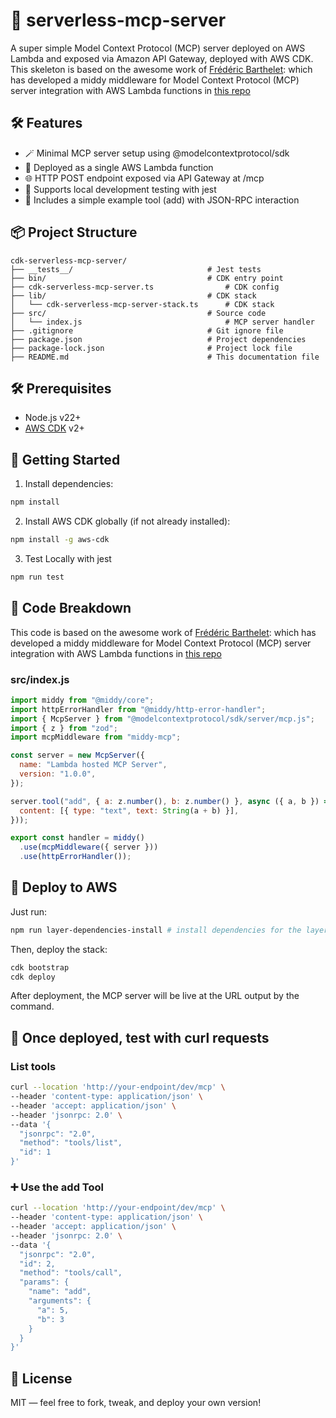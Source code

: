 # 🧠 serverless-mcp-server
A super simple Model Context Protocol (MCP) server deployed on AWS Lambda and exposed via Amazon API Gateway, deployed with AWS CDK.
This skeleton is based on the awesome work of [Frédéric Barthelet](https://github.com/fredericbarthelet): which has developed a middy middleware for Model Context Protocol (MCP) server integration with AWS Lambda functions in [this repo](https://github.com/fredericbarthelet/middy-mcp)

## 🛠 Features
- 🪄 Minimal MCP server setup using @modelcontextprotocol/sdk
- 🚀 Deployed as a single AWS Lambda function
- 🌐 HTTP POST endpoint exposed via API Gateway at /mcp
- 🔄 Supports local development testing with jest
- 🧪 Includes a simple example tool (add) with JSON-RPC interaction

## 📦 Project Structure
```
cdk-serverless-mcp-server/
├── __tests__/                              # Jest tests
├── bin/                                    # CDK entry point
├── cdk-serverless-mcp-server.ts                # CDK config
├── lib/                                    # CDK stack
│   └── cdk-serverless-mcp-server-stack.ts      # CDK stack
├── src/                                    # Source code
│   └── index.js                                # MCP server handler
├── .gitignore                              # Git ignore file
├── package.json                            # Project dependencies
├── package-lock.json                       # Project lock file
├── README.md                               # This documentation file
```

## 🛠 Prerequisites
- Node.js v22+
- [AWS CDK](https://docs.aws.amazon.com/cdk/latest/guide/work-with-cdk-typescript.html) v2+

## 🚀 Getting Started

1. Install dependencies:
```bash
npm install
```

2. Install AWS CDK globally (if not already installed):
```bash
npm install -g aws-cdk
```

3. Test Locally with jest
```bash
npm run test
```

## 🧬 Code Breakdown
This code is based on the awesome work of [Frédéric Barthelet](https://github.com/fredericbarthelet): which has developed a middy middleware for Model Context Protocol (MCP) server integration with AWS Lambda functions in [this repo](https://github.com/fredericbarthelet/middy-mcp)

### src/index.js
```javascript
import middy from "@middy/core";
import httpErrorHandler from "@middy/http-error-handler";
import { McpServer } from "@modelcontextprotocol/sdk/server/mcp.js";
import { z } from "zod";
import mcpMiddleware from "middy-mcp";

const server = new McpServer({
  name: "Lambda hosted MCP Server",
  version: "1.0.0",
});

server.tool("add", { a: z.number(), b: z.number() }, async ({ a, b }) => ({
  content: [{ type: "text", text: String(a + b) }],
}));

export const handler = middy()
  .use(mcpMiddleware({ server }))
  .use(httpErrorHandler());
```

## 📡 Deploy to AWS

Just run:

```bash
npm run layer-dependencies-install # install dependencies for the layer
```

Then, deploy the stack:
```bash
cdk bootstrap
cdk deploy
```
After deployment, the MCP server will be live at the URL output by the command.

## 🧪 Once deployed, test with curl requests

### List tools
```bash
curl --location 'http://your-endpoint/dev/mcp' \
--header 'content-type: application/json' \
--header 'accept: application/json' \
--header 'jsonrpc: 2.0' \
--data '{
  "jsonrpc": "2.0",
  "method": "tools/list",
  "id": 1
}'
```

### ➕ Use the add Tool
```bash
curl --location 'http://your-endpoint/dev/mcp' \
--header 'content-type: application/json' \
--header 'accept: application/json' \
--header 'jsonrpc: 2.0' \
--data '{
  "jsonrpc": "2.0",
  "id": 2,
  "method": "tools/call",
  "params": {
    "name": "add",
    "arguments": {
      "a": 5,
      "b": 3
    }
  }
}'
```

## 📘 License
MIT — feel free to fork, tweak, and deploy your own version!

